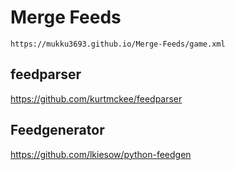 # Merge Feeds

`https://mukku3693.github.io/Merge-Feeds/game.xml`

## feedparser

https://github.com/kurtmckee/feedparser

## Feedgenerator

https://github.com/lkiesow/python-feedgen
